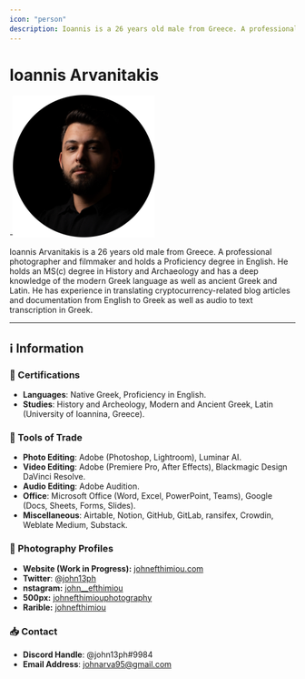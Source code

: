```yaml
---
icon: "person"
description: Ioannis is a 26 years old male from Greece. A professional photographer and filmmaker and holds a Proficiency degree in English. He holds an MS(c) degree in History and Archaeology and has a deep knowledge of the modern Greek language as well as ancient Greek and Latin. He has experience in translating cryptocurrency-related blog articles and documentation from English to Greek as well as audio to text transcription in Greek.
---
```


# Ioannis Arvanitakis 

-![](../../Images/Profiles/Ioannis-Arvanitakis.png)

Ioannis Arvanitakis is a 26 years old male from Greece. A professional photographer and filmmaker and holds a Proficiency degree in English. He holds an MS(c) degree in History and Archaeology and has a deep knowledge of the modern Greek language as well as ancient Greek and Latin. He has experience in translating cryptocurrency-related blog articles and documentation from English to Greek as well as audio to text transcription in Greek.

---

## ℹ️ Information

### 📜 Certifications

- **Languages**: Native Greek, Proficiency in English.
- **Studies**: History and Archeology, Modern and Ancient Greek, Latin (University of Ioannina, Greece).

### 🧰 Tools of Trade

- **Photo Editing**: Adobe (Photoshop, Lightroom), Luminar AI.
- **Video Editing**: Adobe (Premiere Pro, After Effects), Blackmagic Design DaVinci Resolve.
- **Audio Editing**: Adobe Audition.
- **Office**: Microsoft Office (Word, Excel, PowerPoint, Teams), Google (Docs, Sheets, Forms, Slides).
- **Miscellaneous**: Airtable, Notion, GitHub, GitLab, ransifex, Crowdin, Weblate Medium, Substack.

### 📸 Photography Profiles

- **Website (Work in Progress):** [johnefthimiou.com](http://johnefthimiou.com/)
- **Twitter**: @[john13ph](https://twitter.com/john13ph)
- **nstagram:** [john__efthimiou](https://www.instagram.com/john__efthimiou/)
- **500px:** [johnefthimiouphotography](https://500px.com/p/johnefthimiouphotography)
- **Rarible:** [johnefthimiou](https://rarible.com/johnefthimiou/sale)

### 📥 Contact

- **Discord Handle**: @john13ph#9984
- **Email Address**: [johnarva95@gmail.com](mailto:johnarva95@gmail.com)
